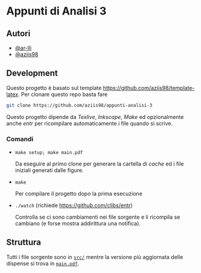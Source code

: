 
# Appunti di Analisi 3

## Autori

- [@ar-lli](https://github.com/ar-lli)
- [@aziis98](https://github.com/aziis98)

## Development

Questo progetto è basato sul template <https://github.com/aziis98/template-latex>. Per clonare questo repo basta fare

```bash
git clone https://github.com/aziis98/appunti-analisi-3
```

Questo progetto dipende da _Texlive_, _Inkscape_, _Make_ ed opzionalmente anche _entr_ per ricompilare automaticamente i file quando si scrive.

### Comandi

- `make setup; make main.pdf` 
	
    Da eseguire al primo clone per generare la cartella di _cache_ ed i file iniziali generati dalle figure.

- `make` 
    
    Per compilare il progetto dopo la prima esecuzione

- `./watch` (richiede <https://github.com/clibs/entr>)

    Controlla se ci sono cambiamenti nei file sorgente e li ricompila se cambiano (e forse mostra addirittura una notifica).

## Struttura

Tutti i file sorgente sono in [`src/`](./src) mentre la versione più aggiornata delle dispense si trova in [`main.pdf`](./main.pdf).
